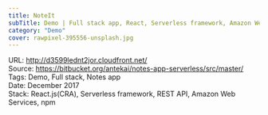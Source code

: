 ```yaml
---
title: NoteIt
subTitle: Demo | Full stack app, React, Serverless framework, Amazon Web Services
category: "Demo"
cover: rawpixel-395556-unsplash.jpg
---
```


URL: http://d3599lednt2jor.cloudfront.net/  
Source: https://bitbucket.org/antekai/notes-app-serverless/src/master/  
Tags: Demo, Full stack, Notes app  
Date: December 2017  
Stack: React.js(CRA), Serverless framework, REST API, Amazon Web Services, npm
